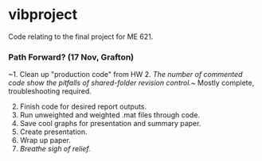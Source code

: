 # vibproject
Code relating to the final project for ME 621.

### Path Forward? (17 Nov, Grafton)
~1. Clean up "production code" from HW 2. _The number of commented code show the pitfalls of shared-folder revision control._~ Mostly complete, troubleshooting required.

2. Finish code for desired report outputs.
3. Run unweighted and weighted .mat files through code.
4. Save cool graphs for presentation and summary paper.
5. Create presentation.
6. Wrap up paper.
7. _Breathe sigh of relief._
